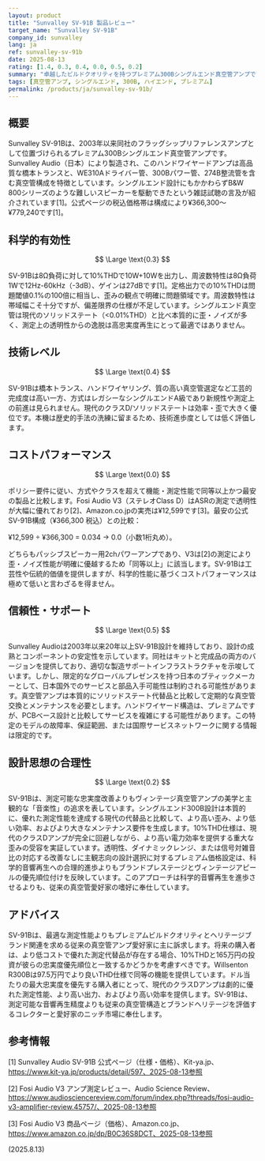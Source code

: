 ```yaml
---
layout: product
title: "Sunvalley SV-91B 製品レビュー"
target_name: "Sunvalley SV-91B"
company_id: sunvalley
lang: ja
ref: sunvalley-sv-91b
date: 2025-08-13
rating: [1.4, 0.3, 0.4, 0.0, 0.5, 0.2]
summary: "卓越したビルドクオリティを持つプレミアム300Bシングルエンド真空管アンプですが、現在の市場では大幅なコストパフォーマンスの制約があります"
tags: [真空管アンプ, シングルエンド, 300B, ハイエンド, プレミアム]
permalink: /products/ja/sunvalley-sv-91b/
---
```


## 概要

Sunvalley SV-91Bは、2003年以来同社のフラッグシップリファレンスアンプとして位置づけられるプレミアム300Bシングルエンド真空管アンプです。Sunvalley Audio（日本）により製造され、このハンドワイヤードアンプは高品質な橋本トランスと、WE310Aドライバー管、300Bパワー管、274B整流管を含む真空管構成を特徴としています。シングルエンド設計にもかかわらずB&W 800シリーズのような難しいスピーカーを駆動できたという雑誌試聴の言及が紹介されています[1]。公式ページの税込価格帯は構成により¥366,300〜¥779,240です[1]。

## 科学的有効性

$$ \Large \text{0.3} $$

SV-91Bは8Ω負荷に対して10%THDで10W+10Wを出力し、周波数特性は8Ω負荷1Wで12Hz-60kHz（-3dB）、ゲインは27dBです[1]。定格出力での10%THDは問題閾値0.1%の100倍に相当し、歪みの観点で明確に問題領域です。周波数特性は帯域幅こそ十分ですが、偏差限界の仕様が不足しています。シングルエンド真空管は現代のソリッドステート（<0.01%THD）と比べ本質的に歪・ノイズが多く、測定上の透明性からの逸脱は高忠実度再生にとって最適ではありません。

## 技術レベル

$$ \Large \text{0.4} $$

SV-91Bは橋本トランス、ハンドワイヤリング、質の高い真空管選定など工芸的完成度は高い一方、方式はレガシーなシングルエンドA級であり新規性や測定上の前進は見られません。現代のクラスD/ソリッドステートは効率・歪で大きく優位です。本機は歴史的手法の洗練に留まるため、技術進歩度としては低く評価します。

## コストパフォーマンス

$$ \Large \text{0.0} $$

ポリシー要件に従い、方式やクラスを超えて機能・測定性能で同等以上かつ最安の製品と比較します。Fosi Audio V3（ステレオClass D）はASRの測定で透明性が大幅に優れており[2]、Amazon.co.jpの実売は¥12,599です[3]。最安の公式SV-91B構成（¥366,300 税込）との比較：

¥12,599 ÷ ¥366,300 = 0.034 → 0.0（小数1桁丸め）。

どちらもパッシブスピーカー用2chパワーアンプであり、V3は[2]の測定により歪・ノイズ性能が明確に優越するため「同等以上」に該当します。SV-91Bは工芸性や伝統的価値を提供しますが、科学的性能に基づくコストパフォーマンスは極めて低いと言わざるを得ません。

## 信頼性・サポート

$$ \Large \text{0.5} $$

Sunvalley Audioは2003年以来20年以上SV-91B設計を維持しており、設計の成熟とコンポーネントの安定性を示しています。同社はキットと完成品の両方のバージョンを提供しており、適切な製造サポートインフラストラクチャを示唆しています。しかし、限定的なグローバルプレゼンスを持つ日本のブティックメーカーとして、日本国外でのサービスと部品入手可能性は制約される可能性があります。真空管アンプは本質的にソリッドステート代替品と比較して定期的な真空管交換とメンテナンスを必要とします。ハンドワイヤード構造は、プレミアムですが、PCBベース設計と比較してサービスを複雑にする可能性があります。この特定のモデルの故障率、保証範囲、または国際サービスネットワークに関する情報は限定的です。

## 設計思想の合理性

$$ \Large \text{0.2} $$

SV-91Bは、測定可能な忠実度改善よりもヴィンテージ真空管アンプの美学と主観的な「音楽性」の追求を表しています。シングルエンド300B設計は本質的に、優れた測定性能を達成する現代の代替品と比較して、より高い歪み、より低い効率、およびより大きなメンテナンス要件を生成します。10%THD仕様は、現代のクラスDアンプが完全に回避しながら、より高い電力効率を提供する重大な歪みの受容を実証しています。透明性、ダイナミックレンジ、または信号対雑音比の対応する改善なしに主観志向の設計選択に対するプレミアム価格設定は、科学的音響再生への合理的進歩よりもブランドプレステージとヴィンテージアピールの優先順位付けを反映しています。このアプローチは科学的音響再生を進歩させるよりも、従来の真空管愛好家の嗜好に奉仕しています。

## アドバイス

SV-91Bは、最適な測定性能よりもプレミアムビルドクオリティとヘリテージブランド関連を求める従来の真空管アンプ愛好家に主に訴求します。将来の購入者は、より低コストで優れた測定代替品が存在する場合、10%THDと165万円の投資が彼らの忠実度優先順位と一致するかどうかを考慮すべきです。Willsenton R300Bは97.5万円でより良いTHD仕様で同等の機能を提供しています。ドル当たりの最大忠実度を優先する購入者にとって、現代のクラスDアンプは劇的に優れた測定性能、より高い出力、およびより高い効率を提供します。SV-91Bは、測定可能な音響再生精度よりも従来の真空管構造とブランドヘリテージを評価するコレクターと愛好家のニッチ市場に奉仕します。

## 参考情報

[1] Sunvalley Audio SV-91B 公式ページ（仕様・価格）、Kit-ya.jp、https://www.kit-ya.jp/products/detail/597、2025-08-13参照

[2] Fosi Audio V3 アンプ測定レビュー、Audio Science Review、https://www.audiosciencereview.com/forum/index.php?threads/fosi-audio-v3-amplifier-review.45757/、2025-08-13参照

[3] Fosi Audio V3 商品ページ（価格）、Amazon.co.jp、https://www.amazon.co.jp/dp/B0C36S8DCT、2025-08-13参照

(2025.8.13)